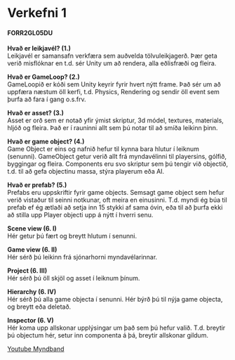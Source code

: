 # Verkefni 1
#### FORR2GL05DU 
  
  

**Hvað er leikjavél? (1.)**  
Leikjavél er samansafn verkfæra sem auðvelda tölvuleikjagerð.
Þær geta verið misflóknar en t.d. sér Unity um að rendera, alla eðlisfræði og fleira.

**Hvað er GameLoop? (2.)**  
GameLoopið er kóði sem Unity keyrir fyrir hvert nýtt frame. Það sér um að uppfæra næstum öll kerfi, t.d. Physics, Rendering og sendir öll event sem þurfa að fara í gang o.s.frv.

**Hvað er asset? (3.)**  
Asset er orð sem er notað yfir ýmist skriptur, 3d módel, textures, materials, hljóð og fleira.
Það er í rauninni allt sem þú notar til að smíða leikinn þinn.

**Hvað er game object? (4.)**  
Game Object er eins og nafnið hefur til kynna bara hlutur í leiknum (senunni).
GameObject getur verið allt frá myndavélinni til playersins, gólfið, byggingar og fleira.
Components eru svo skriptur sem þú tengir við objectið, t.d. til að gefa objectinu massa, stýra playerum eða AI.

**Hvað er prefab? (5.)**  
Prefabs eru uppskriftir fyrir game objects. Semsagt game object sem hefur verið vistaður til seinni notkunar, oft meira en einusinni. T.d. myndi ég búa til prefab ef ég ætlaði að setja inn 15 stykki af sama óvin, eða til að þurfa ekki að stilla upp Player objecti upp á nýtt í hverri senu.


**Scene view (6. I)**  
Hér getur þú fært og breytt hlutum í senunni.

**Game view (6. II)**  
Hér sérð þú leikinn frá sjónarhorni myndavélarinnar.

**Project (6. III)**  
Hér sérð þú öll skjöl og asset í leiknum þínum.

**Hierarchy (6. IV)**  
Hér sérð þú alla game objecta í senunni. 
Hér býrð þú til nýja game objecta, og breytt eða deletað.

**Inspector (6. V)**  
Hér koma upp allskonar upplýsingar um það sem þú hefur valið.
T.d. breytir þú objectum hér, setur inn componenta á þá, breytir allskonar gildum.


[Youtube Myndband](https://youtu.be/x1qmH0WUjAw)

